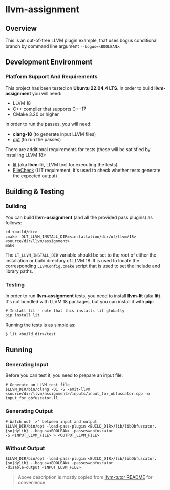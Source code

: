 # llvm-assignment

## Overview
This is an out-of-tree LLVM plugin example, that uses bogus conditional branch by command line argument `--bogus=<BOOLEAN>`.

## Development Environment
### Platform Support And Requirements

This project has been tested on **Ubuntu 22.04.4 LTS**.
In order to build **llvm-assignment** you will need:

- LLVM 18
- C++ compiler that supports C++17
- CMake 3.20 or higher

In order to run the passes, you will need:

- **clang-18** (to generate input LLVM files)
- [opt](https://llvm.org/docs/CommandGuide/opt.html) (to run the passes)

There are additional requirements for tests (these will be satisfied by installing LLVM 18):

- [lit](https://llvm.org/docs/CommandGuide/lit.html) (aka **llvm-lit**, LLVM tool for executing the tests)
- [FileCheck](https://llvm.org/docs/CommandGuide/FileCheck.html) (LIT requirement, it's used to check whether tests generate the expected output)


## Building & Testing

### Building
You can build **llvm-assignment** (and all the provided pass plugins) as follows:

```
cd <build/dir>
cmake -DLT_LLVM_INSTALL_DIR=<installation/dir/of/llvm/18> <source/dir/llvm/assignment>
make
```

The `LT_LLVM_INSTALL_DIR` variable should be set to the root of either the installation or build directory of LLVM 18. It is used to locate the corresponding `LLVMConfig.cmake` script that is used to set the include and library paths.

### Testing
In order to run **llvm-assignment** tests, you need to install **llvm-lit** (aka **lit**). It's not bundled with LLVM 18 packages, but you can install it with **pip**:
```
# Install lit - note that this installs lit globally
pip install lit
```
Running the tests is as simple as:
```
$ lit <build_dir>/test
```

## Running

### Generating Input

Before you can test it, you need to prepare an input file:
```
# Generate an LLVM test file
$LLVM_DIR/bin/clang -O1 -S -emit-llvm <source/dir/llvm/assignment>/inputs/input_for_obfuscator.cpp -o input_for_obfuscator.ll
```

### Generating Output

```
# Watch out '>' between input and output
$LLVM_DIR/bin/opt -load-pass-plugin <BUILD_DIR>/lib/libObfuscator.{so|dylib} --bogus=<BOOLEAN> -passes=obfuscator
-S <INPUT_LLVM_FILE> > <OUTPUT_LLVM_FILE>
```

### Without Output

```
$LLVM_DIR/bin/opt -load-pass-plugin <BUILD_DIR>/lib/libObfuscator.{so|dylib} --bogus=<BOOLEAN> -passes=obfuscator
-disable-output <INPUT_LLVM_FILE>
```

>Above description is mostly copied from [llvm-tutor README](https://github.com/banach-space/llvm-tutor?tab=readme-ov-file) for convenience.



